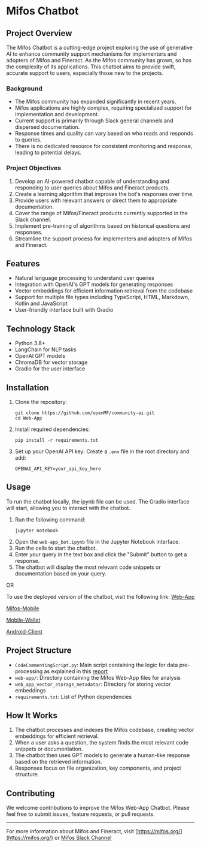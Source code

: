 

# Mifos Chatbot

## Project Overview

The Mifos Chatbot is a cutting-edge project exploring the use of generative AI to enhance community support mechanisms for implementers and adopters of Mifos and Fineract. As the Mifos community has grown, so has the complexity of its applications. This chatbot aims to provide swift, accurate support to users, especially those new to the projects.

### Background

- The Mifos community has expanded significantly in recent years.
- Mifos applications are highly complex, requiring specialized support for implementation and development.
- Current support is primarily through Slack general channels and dispersed documentation.
- Response times and quality can vary based on who reads and responds to queries.
- There is no dedicated resource for consistent monitoring and response, leading to potential delays.

### Project Objectives

1. Develop an AI-powered chatbot capable of understanding and responding to user queries about Mifos and Fineract products.
2. Create a learning algorithm that improves the bot's responses over time.
3. Provide users with relevant answers or direct them to appropriate documentation.
4. Cover the range of Mifos/Fineract products currently supported in the Slack channel.
5. Implement pre-training of algorithms based on historical questions and responses.
6. Streamline the support process for implementers and adopters of Mifos and Fineract.

## Features

- Natural language processing to understand user queries
- Integration with OpenAI's GPT models for generating responses
- Vector embeddings for efficient information retrieval from the codebase
- Support for multiple file types including TypeScript, HTML, Markdown, Kotlin and JavaScript
- User-friendly interface built with Gradio

## Technology Stack

- Python 3.8+
- LangChain for NLP tasks
- OpenAI GPT models
- ChromaDB for vector storage
- Gradio for the user interface

## Installation

1. Clone the repository:
   ```
   git clone https://github.com/openMF/community-ai.git
   cd Web-App
   ```

2. Install required dependencies:
   ```
   pip install -r requirements.txt
   ```

3. Set up your OpenAI API key:
   Create a `.env` file in the root directory and add:
   ```
   OPENAI_API_KEY=your_api_key_here
   ```

## Usage

To run the chatbot locally, the ipynb file can be used. The Gradio interface will start, allowing you to interact with the chatbot. 

1. Run the following command:
   ```
   jupyter notebook
   ```
2. Open the `web-app_bot.ipynb` file in the Jupyter Notebook interface.
3. Run the cells to start the chatbot.
4. Enter your query in the text box and click the "Submit" button to get a response.
5. The chatbot will display the most relevant code snippets or documentation based on your query.

OR

To use the deployed version of the chatbot, visit the following link: [Web-App](https://huggingface.co/spaces/MifosBot/Web-App)

[Mifos-Mobile](https://huggingface.co/spaces/MifosBot/Mifos-Mobile)

[Mobile-Wallet](https://huggingface.co/spaces/MifosBot/Mobile-Wallet)

[Android-Client](https://huggingface.co/spaces/MifosBot/Android-Client)

## Project Structure

- `CodeCommentingScript.py`: Main script containing the logic for data pre-processing as explained in this [report](https://gist.github.com/shubhampal62/f7e5331dc58af05f19e959f847c9d3e5)
- `web-app/`: Directory containing the Mifos Web-App files for analysis
- `web_app_vector_storage_metadata/`: Directory for storing vector embeddings
- `requirements.txt`: List of Python dependencies

## How It Works

1. The chatbot processes and indexes the Mifos codebase, creating vector embeddings for efficient retrieval.
2. When a user asks a question, the system finds the most relevant code snippets or documentation.
3. The chatbot then uses GPT models to generate a human-like response based on the retrieved information.
4. Responses focus on file organization, key components, and project structure.

## Contributing

We welcome contributions to improve the Mifos Web-App Chatbot. Please feel free to submit issues, feature requests, or pull requests.

---

For more information about Mifos and Fineract, visit [https://mifos.org/](https://mifos.org/) or [Mifos Slack Channel](https://mifos.slack.com/)
